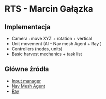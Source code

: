 # RTS - Marcin Gałązka

## Implementacja 
- Camera : move XYZ + rotation + vertical
- Unit movement (AI - Nav mesh Agent +  Ray )
- Controllers (nodes, units)
- Basic harvest mechanics + task list



## Główne źródła 
- [Input manager](https://docs.unity3d.com/Manual/class-InputManager.html)
- [Nav Mesh Agent](https://docs.unity3d.com/ScriptReference/AI.NavMeshAgent.html)
- [Ray](https://docs.unity3d.com/ScriptReference/Ray.html)